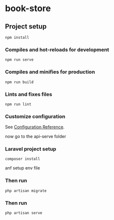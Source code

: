 # book-store

## Project setup
```
npm install
```

### Compiles and hot-reloads for development
```
npm run serve
```

### Compiles and minifies for production
```
npm run build
```

### Lints and fixes files
```
npm run lint
```

### Customize configuration
See [Configuration Reference](https://cli.vuejs.org/config/).

now go to the api-serve folder

### Laravel project setup
```
composer install
```

anf setup env file 

### Then run
```
php artisan migrate
```

### Then run
```
php artisan serve
```
